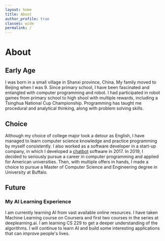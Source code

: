 ```yaml
---
layout: home
title: About
author_profile: true
classes: wide
permalink: /
---
```



# About
## Early Age
I was born in a small village in Shanxi province, China. My family moved to Beijing when I was 9. Since primary school, I have been fascinated and entangled with computer programming and robot. I had participated in robot games from primary school to high shool with multiple rewards, including a Tsinghua National Cup Championship. Programming has taught me procedural and analytical thinking, along with problem solving skills.

## Choice
Although my choice of college major took a detour as English, I have managed to learn computer science knowledge and practice programming by myself consistently. I also worked as a software developer in a start-up company, in which I developed a [chatbot](https://dark417.github.io/) software in 2017. In 2019, I decided to seriously pursue a career in computer programming and applied for American universities. Then, with multiple offers in hands, I made a choice to pursue a Master of Computer Science and Engineering degree in University at Buffalo.

## Future




### My AI Learning Experience
I am currently learning AI from vast available online resources. I have taken Machine Learning course on Coursera and first two courses in the series at deeplearning.ai. I am learning CS 229 to get a deeper understanding of the algorithms. I will continue to learn AI and build some interesting applications that can improve people's lives.







